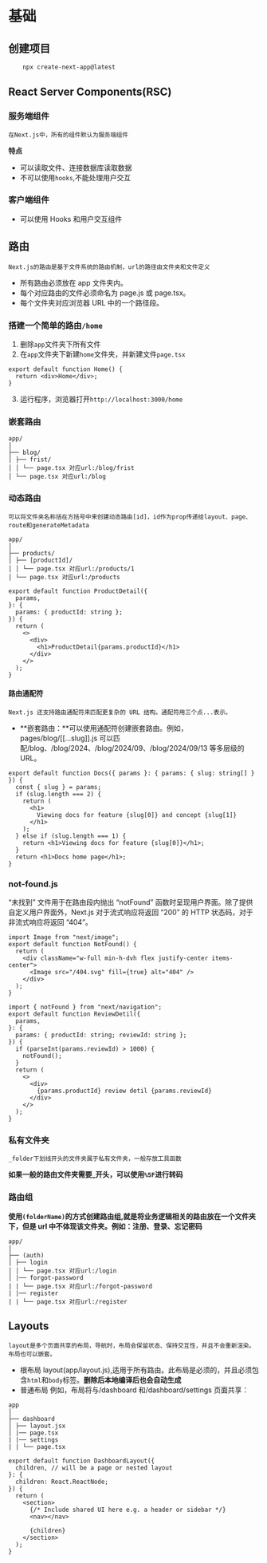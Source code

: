 # 基础

## 创建项目

```bash
    npx create-next-app@latest
```

## React Server Components(RSC)

### 服务端组件

`在Next.js中，所有的组件默认为服务端组件`

**特点**

- 可以读取文件、连接数据库读取数据
- 不可以使用`hooks`,不能处理用户交互

### 客户端组件

- 可以使用 Hooks 和用户交互组件

## 路由

`Next.js的路由是基于文件系统的路由机制，url的路径由文件夹和文件定义`

- 所有路由必须放在 app 文件夹内。
- 每个对应路由的文件必须命名为 page.js 或 page.tsx。
- 每个文件夹对应浏览器 URL 中的一个路径段。

### 搭建一个简单的路由`/home`

1. 删除`app`文件夹下所有文件
2. 在`app`文件夹下新建`home`文件夹，并新建文件`page.tsx`

```tsx
export default function Home() {
  return <div>Home</div>;
}
```

3. 运行程序，浏览器打开`http://localhost:3000/home`

### 嵌套路由

```
app/
│
├── blog/
│ ├── frist/
│ │ └── page.tsx 对应url:/blog/frist
│ └── page.tsx 对应url:/blog
```

### 动态路由

`可以将文件夹名称括在方括号中来创建动态路由[id]，id作为prop传递给layout、page、route和generateMetadata`

```
app/
│
├── products/
│ ├── [productId]/
│ │ └── page.tsx 对应url:/products/1
│ └── page.tsx 对应url:/products
```

```tsx
export default function ProductDetail({
  params,
}: {
  params: { productId: string };
}) {
  return (
    <>
      <div>
        <h1>ProductDetail{params.productId}</h1>
      </div>
    </>
  );
}
```

#### 路由通配符

`Next.js 还支持路由通配符来匹配更复杂的 URL 结构。通配符用三个点...表示。`

- **嵌套路由：**可以使用通配符创建嵌套路由。例如，pages/blog/[[...slug]].js 可以匹配/blog、/blog/2024、/blog/2024/09、/blog/2024/09/13 等多层级的 URL。

```tsx
export default function Docs({ params }: { params: { slug: string[] } }) {
  const { slug } = params;
  if (slug.length === 2) {
    return (
      <h1>
        Viewing docs for feature {slug[0]} and concept {slug[1]}
      </h1>
    );
  } else if (slug.length === 1) {
    return <h1>Viewing docs for feature {slug[0]}</h1>;
  }
  return <h1>Docs home page</h1>;
}
```

### not-found.js

“未找到” 文件用于在路由段内抛出 “notFound” 函数时呈现用户界面。除了提供自定义用户界面外，Next.js 对于流式响应将返回 “200” 的 HTTP 状态码，对于非流式响应将返回 “404”。

```tsx
import Image from "next/image";
export default function NotFound() {
  return (
    <div className="w-full min-h-dvh flex justify-center items-center">
      <Image src="/404.svg" fill={true} alt="404" />
    </div>
  );
}
```

```tsx
import { notFound } from "next/navigation";
export default function ReviewDetil({
  params,
}: {
  params: { productId: string; reviewId: string };
}) {
  if (parseInt(params.reviewId) > 1000) {
    notFound();
  }
  return (
    <>
      <div>
        {params.productId} review detil {params.reviewId}
      </div>
    </>
  );
}
```

### 私有文件夹

`_folder下划线开头的文件夹属于私有文件夹，一般存放工具函数`

**如果一般的路由文件夹需要\_开头，可以使用`%5F`进行转码**

### 路由组

**使用`(folderName)`的方式创建路由组,就是将业务逻辑相关的路由放在一个文件夹下，但是 url 中不体现该文件夹。例如：注册、登录、忘记密码**

```
app/
│
├── (auth)
│ ├── login
│ │ └── page.tsx 对应url:/login
│ |── forgot-password
| | └── page.tsx 对应url:/forgot-password
| |── register
| | └── page.tsx 对应url:/register
```

## Layouts

`layout是多个页面共享的布局，导航时，布局会保留状态、保持交互性，并且不会重新渲染。布局也可以嵌套。`

- 根布局 layout(app/layout.js),适用于所有路由。此布局是必须的，并且必须包含`html`和`body`标签。**删除后本地编译后也会自动生成**
- 普通布局
  例如，布局将与/dashboard 和/dashboard/settings 页面共享：

```
app
│
├── dashboard
│ ├── layout.jsx
│ |── page.tsx
| |── settings
| | └── page.tsx
```

```tsx
export default function DashboardLayout({
  children, // will be a page or nested layout
}: {
  children: React.ReactNode;
}) {
  return (
    <section>
      {/* Include shared UI here e.g. a header or sidebar */}
      <nav></nav>

      {children}
    </section>
  );
}
```
